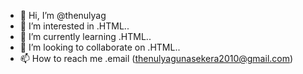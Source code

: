 - 👋 Hi, I’m @thenulyag
- 👀 I’m interested in .HTML..
- 🌱 I’m currently learning .HTML..
- 💞️ I’m looking to collaborate on .HTML..
- 📫 How to reach me .email (thenulyagunasekera2010@gmail.com)

<!---
thenulyag/thenulyag is a ✨ special ✨ repository because its `README.md` (this file) appears on your GitHub profile.
You can click the Preview link to take a look at your changes.
--->
